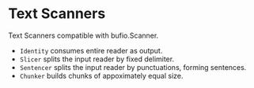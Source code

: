 # Text Scanners

Text Scanners compatible with bufio.Scanner.
* `Identity` consumes entire reader as output.
* `Slicer` splits the input reader by fixed delimiter.
* `Sentencer` splits the input reader by punctuations, forming sentences.
* `Chunker` builds chunks of appoximately equal size.
  
